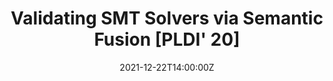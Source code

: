 ---
title: Validating SMT Solvers via Semantic Fusion [PLDI' 20]

# Talk start and end times.
#   End time can optionally be hidden by prefixing the line with `#`.
date: '2021-12-22T14:00:00Z'
# date_end: '2030-07-01T15:00:00Z'
# Schedule page publish date (NOT talk date).
publishDate: '2017-01-01T00:00:00Z'

tags: [Paper Symposium]

doi: 'https://doi.org/10.1145/3385412.3385985'

# Is this a featured talk? (true/false)
featured: false
share: false

external_link: '/presentation/yinyang/2021-12-22-YinYang.pdf'
---